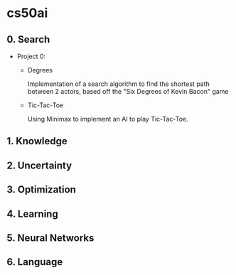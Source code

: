 # cs50ai
## 0. Search
- Project 0:

  - Degrees

    Implementation of a search algorithm to find the shortest path between 2 actors, based off the "Six Degrees of Kevin Bacon" game

  - Tic-Tac-Toe

    Using Minimax to implement an AI to play Tic-Tac-Toe.

## 1. Knowledge
## 2. Uncertainty
## 3. Optimization
## 4. Learning
## 5. Neural Networks
## 6. Language

